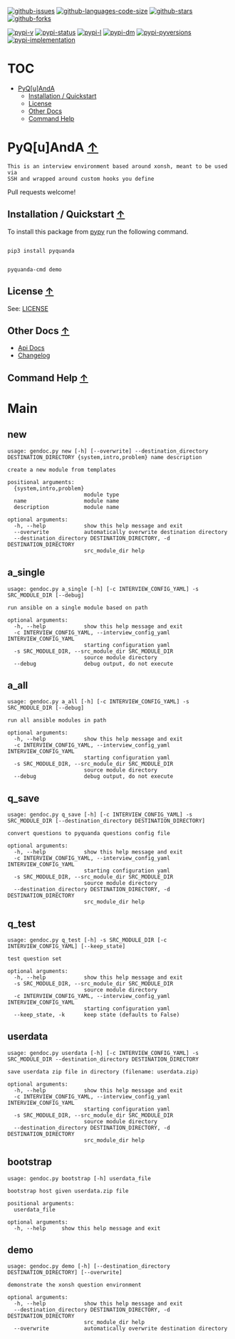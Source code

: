 [![github-issues](https://img.shields.io/github/issues/shollingsworth/pyquanda?style=plastic "github-issues")](https://github.com/shollingsworth/pyquanda/issues) [![github-languages-code-size](https://img.shields.io/github/languages/code-size/shollingsworth/pyquanda?style=plastic "github-languages-code-size")](https://github.com/shollingsworth/pyquanda) [![github-stars](https://img.shields.io/github/stars/shollingsworth/pyquanda?style=plastic "github-stars")](https://github.com/shollingsworth/pyquanda/stargazers) [![github-forks](https://img.shields.io/github/forks/shollingsworth/pyquanda?style=plastic "github-forks")](https://github.com/shollingsworth/pyquanda/network/members) 

[![pypi-v](https://img.shields.io/pypi/v/pyquanda?style=plastic "pypi-v")](https://pypi.org/project/pyquanda) [![pypi-status](https://img.shields.io/pypi/status/pyquanda?style=plastic "pypi-status")](https://pypi.org/project/pyquanda) [![pypi-l](https://img.shields.io/pypi/l/pyquanda?style=plastic "pypi-l")](https://pypi.org/project/pyquanda) [![pypi-dm](https://img.shields.io/pypi/dm/pyquanda?style=plastic "pypi-dm")](https://pypi.org/project/pyquanda) [![pypi-pyversions](https://img.shields.io/pypi/pyversions/pyquanda?style=plastic "pypi-pyversions")](https://pypi.org/project/pyquanda) [![pypi-implementation](https://img.shields.io/pypi/implementation/pyquanda?style=plastic "pypi-implementation")](https://pypi.org/project/pyquanda) 

# TOC
* [PyQ[u]AndA](#pyq-u-anda-)
   * [Installation / Quickstart](#installation---quickstart-)
   * [License](#license-)
   * [Other Docs](#other-docs-)
   * [Command Help](#command-help-)


# PyQ[u]AndA [&#8593;](#toc)
    This is an interview environment based around xonsh, meant to be used via
    SSH and wrapped around custom hooks you define

Pull requests welcome!
## Installation / Quickstart [&#8593;](#toc)
To install this package from [pypy](https://pypi.org/project/pyquanda/) run the following command.


```

pip3 install pyquanda

```



```

pyquanda-cmd demo

```

## License [&#8593;](#toc)
See: [LICENSE](./LICENSE)
## Other Docs [&#8593;](#toc)
* [Api Docs](./docs/documentation.md)
* [Changelog](./CHANGELOG.md)
## Command Help [&#8593;](#toc)
# Main
## new
```
usage: gendoc.py new [-h] [--overwrite] --destination_directory DESTINATION_DIRECTORY {system,intro,problem} name description

create a new module from templates

positional arguments:
  {system,intro,problem}
                        module type
  name                  module name
  description           module name

optional arguments:
  -h, --help            show this help message and exit
  --overwrite           automatically overwrite destination directory
  --destination_directory DESTINATION_DIRECTORY, -d DESTINATION_DIRECTORY
                        src_module_dir help

```
## a_single
```
usage: gendoc.py a_single [-h] [-c INTERVIEW_CONFIG_YAML] -s SRC_MODULE_DIR [--debug]

run ansible on a single module based on path

optional arguments:
  -h, --help            show this help message and exit
  -c INTERVIEW_CONFIG_YAML, --interview_config_yaml INTERVIEW_CONFIG_YAML
                        starting configuration yaml
  -s SRC_MODULE_DIR, --src_module_dir SRC_MODULE_DIR
                        source module directory
  --debug               debug output, do not execute

```
## a_all
```
usage: gendoc.py a_all [-h] [-c INTERVIEW_CONFIG_YAML] -s SRC_MODULE_DIR [--debug]

run all ansible modules in path

optional arguments:
  -h, --help            show this help message and exit
  -c INTERVIEW_CONFIG_YAML, --interview_config_yaml INTERVIEW_CONFIG_YAML
                        starting configuration yaml
  -s SRC_MODULE_DIR, --src_module_dir SRC_MODULE_DIR
                        source module directory
  --debug               debug output, do not execute

```
## q_save
```
usage: gendoc.py q_save [-h] [-c INTERVIEW_CONFIG_YAML] -s SRC_MODULE_DIR [--destination_directory DESTINATION_DIRECTORY]

convert questions to pyquanda questions config file

optional arguments:
  -h, --help            show this help message and exit
  -c INTERVIEW_CONFIG_YAML, --interview_config_yaml INTERVIEW_CONFIG_YAML
                        starting configuration yaml
  -s SRC_MODULE_DIR, --src_module_dir SRC_MODULE_DIR
                        source module directory
  --destination_directory DESTINATION_DIRECTORY, -d DESTINATION_DIRECTORY
                        src_module_dir help

```
## q_test
```
usage: gendoc.py q_test [-h] -s SRC_MODULE_DIR [-c INTERVIEW_CONFIG_YAML] [--keep_state]

test question set

optional arguments:
  -h, --help            show this help message and exit
  -s SRC_MODULE_DIR, --src_module_dir SRC_MODULE_DIR
                        source module directory
  -c INTERVIEW_CONFIG_YAML, --interview_config_yaml INTERVIEW_CONFIG_YAML
                        starting configuration yaml
  --keep_state, -k      keep state (defaults to False)

```
## userdata
```
usage: gendoc.py userdata [-h] [-c INTERVIEW_CONFIG_YAML] -s SRC_MODULE_DIR --destination_directory DESTINATION_DIRECTORY

save userdata zip file in directory (filename: userdata.zip)

optional arguments:
  -h, --help            show this help message and exit
  -c INTERVIEW_CONFIG_YAML, --interview_config_yaml INTERVIEW_CONFIG_YAML
                        starting configuration yaml
  -s SRC_MODULE_DIR, --src_module_dir SRC_MODULE_DIR
                        source module directory
  --destination_directory DESTINATION_DIRECTORY, -d DESTINATION_DIRECTORY
                        src_module_dir help

```
## bootstrap
```
usage: gendoc.py bootstrap [-h] userdata_file

bootstrap host given userdata.zip file

positional arguments:
  userdata_file

optional arguments:
  -h, --help     show this help message and exit

```
## demo
```
usage: gendoc.py demo [-h] [--destination_directory DESTINATION_DIRECTORY] [--overwrite]

demonstrate the xonsh question environment

optional arguments:
  -h, --help            show this help message and exit
  --destination_directory DESTINATION_DIRECTORY, -d DESTINATION_DIRECTORY
                        src_module_dir help
  --overwrite           automatically overwrite destination directory

```
